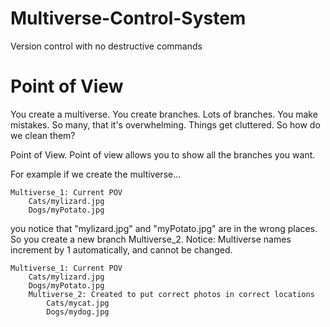 # Multiverse-Control-System
Version control with no destructive commands

# Point of View
You create a multiverse. You create branches. Lots of branches. You make mistakes.
So many, that it's overwhelming. Things get cluttered. So how do we clean them?

Point of View. Point of view allows you to show all the branches you want.

For example if we create the multiverse...

```
Multiverse_1: Current POV
    Cats/mylizard.jpg
    Dogs/myPotato.jpg
```
          
you notice that "mylizard.jpg" and "myPotato.jpg" are in the wrong places.
So you create a new branch Multiverse_2. Notice: Multiverse names increment by 1 automatically, and cannot be changed.
                    
```
Multiverse_1: Current POV
    Cats/mylizard.jpg
    Dogs/myPotato.jpg
    Multiverse_2: Created to put correct photos in correct locations 
        Cats/mycat.jpg
        Dogs/mydog.jpg
```  

